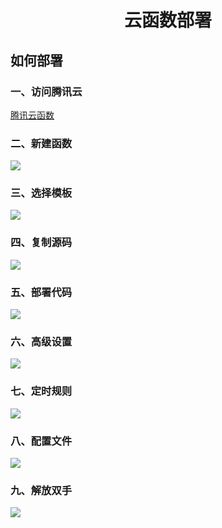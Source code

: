 # <p align="center">云函数部署</p>

## 如何部署

### 一、访问腾讯云
[腾讯云函数](https://console.cloud.tencent.com/scf/list)

### 二、新建函数
![](https://s3.bmp.ovh/imgs/2021/09/d1b0ec0fd22130a2.png)

### 三、选择模板
![](https://z3.ax1x.com/2021/10/02/4b4lhF.md.png)

### 四、复制源码
![](https://z3.ax1x.com/2021/09/24/4DdebT.png)

### 五、部署代码
![](https://s3.bmp.ovh/imgs/2021/09/3cfb6e908f2551d5.png)

### 六、高级设置
![](https://s3.bmp.ovh/imgs/2021/09/3506ca64489e6d96.png)

### 七、定时规则
![](https://s3.bmp.ovh/imgs/2021/09/911f19c5e34daac7.png)

### 八、配置文件
![](https://s3.bmp.ovh/imgs/2021/09/ab3e5a182c9affcb.png)

### 九、解放双手
![](https://s3.bmp.ovh/imgs/2021/09/0df8c72197590602.png)

